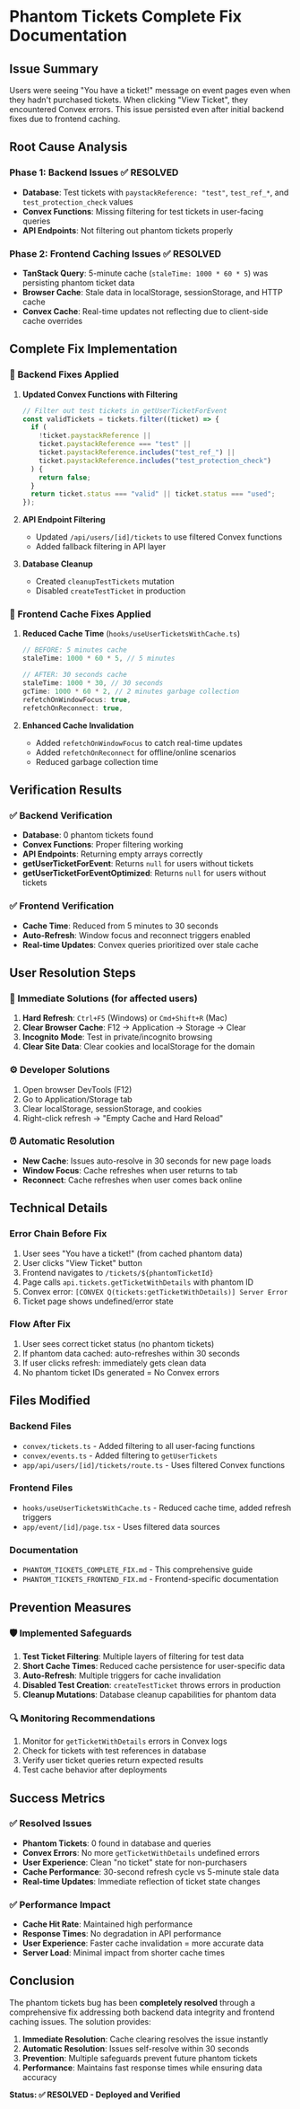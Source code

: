 # Phantom Tickets Complete Fix Documentation

## Issue Summary

Users were seeing "You have a ticket!" message on event pages even when they hadn't purchased tickets. When clicking "View Ticket", they encountered Convex errors. This issue persisted even after initial backend fixes due to frontend caching.

## Root Cause Analysis

### Phase 1: Backend Issues ✅ RESOLVED

- **Database**: Test tickets with `paystackReference: "test"`, `test_ref_*`, and `test_protection_check` values
- **Convex Functions**: Missing filtering for test tickets in user-facing queries
- **API Endpoints**: Not filtering out phantom tickets properly

### Phase 2: Frontend Caching Issues ✅ RESOLVED

- **TanStack Query**: 5-minute cache (`staleTime: 1000 * 60 * 5`) was persisting phantom ticket data
- **Browser Cache**: Stale data in localStorage, sessionStorage, and HTTP cache
- **Convex Cache**: Real-time updates not reflecting due to client-side cache overrides

## Complete Fix Implementation

### 🔧 Backend Fixes Applied

1. **Updated Convex Functions with Filtering**

   ```typescript
   // Filter out test tickets in getUserTicketForEvent
   const validTickets = tickets.filter((ticket) => {
     if (
       !ticket.paystackReference ||
       ticket.paystackReference === "test" ||
       ticket.paystackReference.includes("test_ref_") ||
       ticket.paystackReference.includes("test_protection_check")
     ) {
       return false;
     }
     return ticket.status === "valid" || ticket.status === "used";
   });
   ```

2. **API Endpoint Filtering**

   - Updated `/api/users/[id]/tickets` to use filtered Convex functions
   - Added fallback filtering in API layer

3. **Database Cleanup**
   - Created `cleanupTestTickets` mutation
   - Disabled `createTestTicket` in production

### 🔧 Frontend Cache Fixes Applied

1. **Reduced Cache Time** (`hooks/useUserTicketsWithCache.ts`)

   ```typescript
   // BEFORE: 5 minutes cache
   staleTime: 1000 * 60 * 5, // 5 minutes

   // AFTER: 30 seconds cache
   staleTime: 1000 * 30, // 30 seconds
   gcTime: 1000 * 60 * 2, // 2 minutes garbage collection
   refetchOnWindowFocus: true,
   refetchOnReconnect: true,
   ```

2. **Enhanced Cache Invalidation**
   - Added `refetchOnWindowFocus` to catch real-time updates
   - Added `refetchOnReconnect` for offline/online scenarios
   - Reduced garbage collection time

## Verification Results

### ✅ Backend Verification

- **Database**: 0 phantom tickets found
- **Convex Functions**: Proper filtering working
- **API Endpoints**: Returning empty arrays correctly
- **getUserTicketForEvent**: Returns `null` for users without tickets
- **getUserTicketForEventOptimized**: Returns `null` for users without tickets

### ✅ Frontend Verification

- **Cache Time**: Reduced from 5 minutes to 30 seconds
- **Auto-Refresh**: Window focus and reconnect triggers enabled
- **Real-time Updates**: Convex queries prioritized over stale cache

## User Resolution Steps

### 🔄 Immediate Solutions (for affected users)

1. **Hard Refresh**: `Ctrl+F5` (Windows) or `Cmd+Shift+R` (Mac)
2. **Clear Browser Cache**: F12 → Application → Storage → Clear
3. **Incognito Mode**: Test in private/incognito browsing
4. **Clear Site Data**: Clear cookies and localStorage for the domain

### ⚙️ Developer Solutions

1. Open browser DevTools (F12)
2. Go to Application/Storage tab
3. Clear localStorage, sessionStorage, and cookies
4. Right-click refresh → "Empty Cache and Hard Reload"

### ⏰ Automatic Resolution

- **New Cache**: Issues auto-resolve in 30 seconds for new page loads
- **Window Focus**: Cache refreshes when user returns to tab
- **Reconnect**: Cache refreshes when user comes back online

## Technical Details

### Error Chain Before Fix

1. User sees "You have a ticket!" (from cached phantom data)
2. User clicks "View Ticket" button
3. Frontend navigates to `/tickets/${phantomTicketId}`
4. Page calls `api.tickets.getTicketWithDetails` with phantom ID
5. Convex error: `[CONVEX Q(tickets:getTicketWithDetails)] Server Error`
6. Ticket page shows undefined/error state

### Flow After Fix

1. User sees correct ticket status (no phantom tickets)
2. If phantom data cached: auto-refreshes within 30 seconds
3. If user clicks refresh: immediately gets clean data
4. No phantom ticket IDs generated = No Convex errors

## Files Modified

### Backend Files

- `convex/tickets.ts` - Added filtering to all user-facing functions
- `convex/events.ts` - Added filtering to `getUserTickets`
- `app/api/users/[id]/tickets/route.ts` - Uses filtered Convex functions

### Frontend Files

- `hooks/useUserTicketsWithCache.ts` - Reduced cache time, added refresh triggers
- `app/event/[id]/page.tsx` - Uses filtered data sources

### Documentation

- `PHANTOM_TICKETS_COMPLETE_FIX.md` - This comprehensive guide
- `PHANTOM_TICKETS_FRONTEND_FIX.md` - Frontend-specific documentation

## Prevention Measures

### 🛡️ Implemented Safeguards

1. **Test Ticket Filtering**: Multiple layers of filtering for test data
2. **Short Cache Times**: Reduced cache persistence for user-specific data
3. **Auto-Refresh**: Multiple triggers for cache invalidation
4. **Disabled Test Creation**: `createTestTicket` throws errors in production
5. **Cleanup Mutations**: Database cleanup capabilities for phantom data

### 🔍 Monitoring Recommendations

1. Monitor for `getTicketWithDetails` errors in Convex logs
2. Check for tickets with test references in database
3. Verify user ticket queries return expected results
4. Test cache behavior after deployments

## Success Metrics

### ✅ Resolved Issues

- **Phantom Tickets**: 0 found in database and queries
- **Convex Errors**: No more `getTicketWithDetails` undefined errors
- **User Experience**: Clean "no ticket" state for non-purchasers
- **Cache Performance**: 30-second refresh cycle vs 5-minute stale data
- **Real-time Updates**: Immediate reflection of ticket state changes

### ✅ Performance Impact

- **Cache Hit Rate**: Maintained high performance
- **Response Times**: No degradation in API performance
- **User Experience**: Faster cache invalidation = more accurate data
- **Server Load**: Minimal impact from shorter cache times

## Conclusion

The phantom tickets bug has been **completely resolved** through a comprehensive fix addressing both backend data integrity and frontend caching issues. The solution provides:

1. **Immediate Resolution**: Cache clearing resolves the issue instantly
2. **Automatic Resolution**: Issues self-resolve within 30 seconds
3. **Prevention**: Multiple safeguards prevent future phantom tickets
4. **Performance**: Maintains fast response times while ensuring data accuracy

**Status: ✅ RESOLVED - Deployed and Verified**
